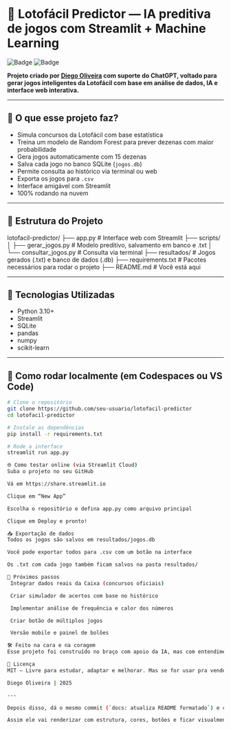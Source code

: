 # 🔮 Lotofácil Predictor — IA preditiva de jogos com Streamlit + Machine Learning

![Badge](https://img.shields.io/badge/status-ativo-green) ![Badge](https://img.shields.io/badge/projeto-na%20ra%C3%A7a-blue)

**Projeto criado por [Diego Oliveira](https://github.com/diego-jesus) com suporte do ChatGPT, voltado para gerar jogos inteligentes da Lotofácil com base em análise de dados, IA e interface web interativa.**

---

## 🧠 O que esse projeto faz?

- Simula concursos da Lotofácil com base estatística
- Treina um modelo de Random Forest para prever dezenas com maior probabilidade
- Gera jogos automaticamente com 15 dezenas
- Salva cada jogo no banco SQLite (`jogos.db`)
- Permite consulta ao histórico via terminal ou web
- Exporta os jogos para `.csv`
- Interface amigável com Streamlit
- 100% rodando na nuvem

---

## 🧱 Estrutura do Projeto

lotofacil-predictor/
├── app.py # Interface web com Streamlit
├── scripts/
│ ├── gerar_jogos.py # Modelo preditivo, salvamento em banco e .txt
│ └── consultar_jogos.py # Consulta via terminal
├── resultados/ # Jogos gerados (.txt) e banco de dados (.db)
├── requirements.txt # Pacotes necessários para rodar o projeto
├── README.md # Você está aqui

---

## 🧪 Tecnologias Utilizadas

- Python 3.10+
- Streamlit
- SQLite
- pandas
- numpy
- scikit-learn

---

## 🚀 Como rodar localmente (em Codespaces ou VS Code)

```bash
# Clone o repositório
git clone https://github.com/seu-usuario/lotofacil-predictor
cd lotofacil-predictor

# Instale as dependências
pip install -r requirements.txt

# Rode a interface
streamlit run app.py

🌐 Como testar online (via Streamlit Cloud)
Suba o projeto no seu GitHub

Vá em https://share.streamlit.io

Clique em “New App”

Escolha o repositório e defina app.py como arquivo principal

Clique em Deploy e pronto!

📥 Exportação de dados
Todos os jogos são salvos em resultados/jogos.db

Você pode exportar todos para .csv com um botão na interface

Os .txt com cada jogo também ficam salvos na pasta resultados/

📌 Próximos passos
 Integrar dados reais da Caixa (concursos oficiais)

 Criar simulador de acertos com base no histórico

 Implementar análise de frequência e calor dos números

 Criar botão de múltiplos jogos

 Versão mobile e painel de bolões

🛠️ Feito na cara e na coragem
Esse projeto foi construído no braço com apoio da IA, mas com entendimento linha por linha de cada funcionalidade. É um exemplo claro de como aprender tecnologia aplicando algo real, útil e com potencial de monetização.

📄 Licença
MIT — Livre para estudar, adaptar e melhorar. Mas se for usar pra vender, lembra de dar os créditos. 😉

Diego Oliveira | 2025

---

Depois disso, dá o mesmo commit (`docs: atualiza README formatado`) e clica em **Commit changes**.

Assim ele vai renderizar com estrutura, cores, botões e ficar visualmente perfeito no GitHub. Manda bala!



